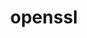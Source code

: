 ---
title: "openssl"
layout: cache
categories: [package, v0.18.0]
meta: {"versions": ["1.1.1o"], "compilers": ["gcc@=7.5.0", "gcc@=8.4.0"], "oss": ["ubuntu18.04"], "platforms": ["linux"], "targets": ["x86_64"], "stacks": ["build_systems", "data-vis-sdk", "e4s", "radiuss", "root", "tutorial"], "num_specs": 2, "num_specs_by_stack": {"root": 2, "e4s": 1, "data-vis-sdk": 1, "tutorial": 2, "radiuss": 1, "build_systems": 1}}
spec_details: [{"hash": "hqlqpsnqoifap6mlkbr5fyxoaq3gynbk", "compiler": "gcc@=7.5.0", "versions": ["1.1.1o"], "os": "ubuntu18.04", "platform": "linux", "target": "x86_64", "variants": ["certs=system", "~docs", "~shared"], "stacks": ["root", "e4s", "data-vis-sdk", "tutorial", "radiuss", "build_systems"], "size": "-", "tarball": "https://binaries.spack.io/releases/v0.18.0/build_cache/linux-ubuntu18.04-x86_64/gcc-7.5.0/openssl-1.1.1o/linux-ubuntu18.04-x86_64-gcc-7.5.0-openssl-1.1.1o-hqlqpsnqoifap6mlkbr5fyxoaq3gynbk.spack"}, {"hash": "bj2jnt77kpvmffbl6k7lnz4y6z45mab5", "compiler": "gcc@=8.4.0", "versions": ["1.1.1o"], "os": "ubuntu18.04", "platform": "linux", "target": "x86_64", "variants": ["certs=system", "~docs", "~shared"], "stacks": ["tutorial", "root"], "size": "-", "tarball": "https://binaries.spack.io/releases/v0.18.0/build_cache/linux-ubuntu18.04-x86_64/gcc-8.4.0/openssl-1.1.1o/linux-ubuntu18.04-x86_64-gcc-8.4.0-openssl-1.1.1o-bj2jnt77kpvmffbl6k7lnz4y6z45mab5.spack"}]
---